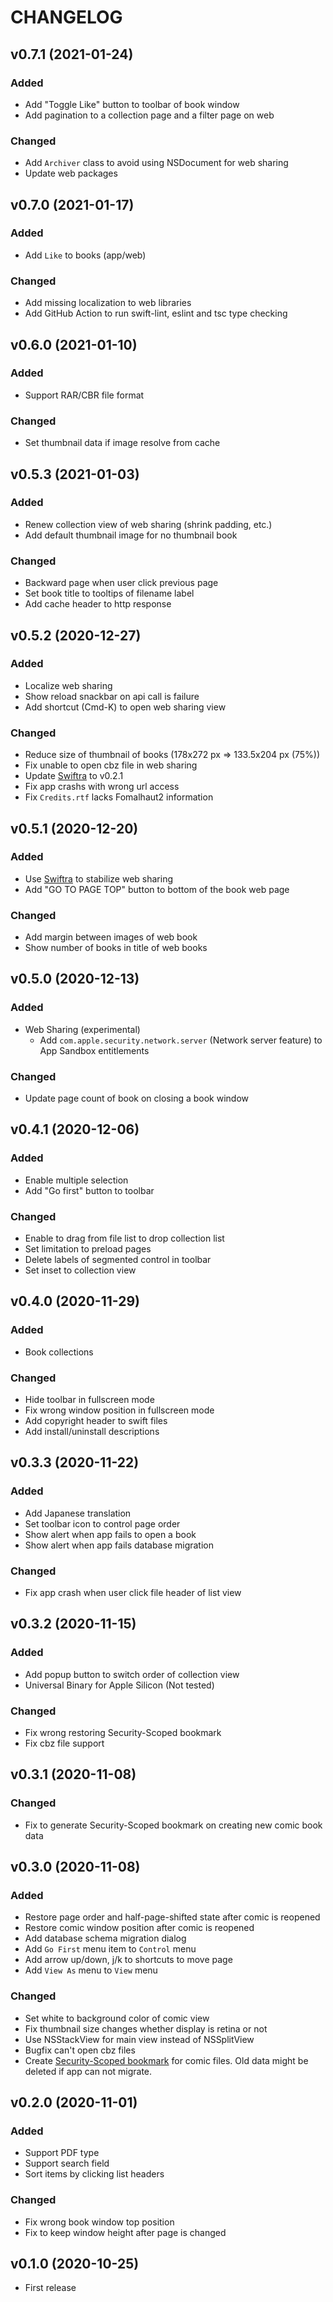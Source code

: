CHANGELOG
====

## v0.7.1 (2021-01-24)

### Added

- Add "Toggle Like" button to toolbar of book window
- Add pagination to a collection page and a filter page on web

### Changed

- Add `Archiver` class to avoid using NSDocument for web sharing
- Update web packages

## v0.7.0 (2021-01-17)

### Added

- Add `Like` to books (app/web)

### Changed

- Add missing localization to web libraries
- Add GitHub Action to run swift-lint, eslint and tsc type checking

## v0.6.0 (2021-01-10)

### Added

- Support RAR/CBR file format

### Changed

- Set thumbnail data if image resolve from cache

## v0.5.3 (2021-01-03)

### Added

- Renew collection view of web sharing (shrink padding, etc.)
- Add default thumbnail image for no thumbnail book

### Changed

- Backward page when user click previous page
- Set book title to tooltips of filename label
- Add cache header to http response

## v0.5.2 (2020-12-27)

### Added

- Localize web sharing
- Show reload snackbar on api call is failure
- Add shortcut (Cmd-K) to open web sharing view

### Changed

- Reduce size of thumbnail of books (178x272 px => 133.5x204 px (75%))
- Fix unable to open cbz file in web sharing
- Update [Swiftra](https://github.com/mtgto/Swiftra) to v0.2.1
- Fix app crashs with wrong url access
- Fix `Credits.rtf` lacks Fomalhaut2 information

## v0.5.1 (2020-12-20)

### Added

- Use [Swiftra](https://github.com/mtgto/Swiftra) to stabilize web sharing
- Add "GO TO PAGE TOP" button to bottom of the book web page

### Changed

- Add margin between images of web book
- Show number of books in title of web books

## v0.5.0 (2020-12-13)

### Added

- Web Sharing (experimental)
  - Add `com.apple.security.network.server` (Network server feature) to App Sandbox entitlements

### Changed

- Update page count of book on closing a book window

## v0.4.1 (2020-12-06)

### Added

- Enable multiple selection
- Add "Go first" button to toolbar

### Changed

- Enable to drag from file list to drop collection list
- Set limitation to preload pages
- Delete labels of segmented control in toolbar
- Set inset to collection view

## v0.4.0 (2020-11-29)

### Added

- Book collections

### Changed

- Hide toolbar in fullscreen mode
- Fix wrong window position in fullscreen mode
- Add copyright header to swift files
- Add install/uninstall descriptions

## v0.3.3 (2020-11-22)

### Added

- Add Japanese translation
- Set toolbar icon to control page order
- Show alert when app fails to open a book
- Show alert when app fails database migration

### Changed

- Fix app crash when user click file header of list view

## v0.3.2 (2020-11-15)

### Added

- Add popup button to switch order of collection view
- Universal Binary for Apple Silicon (Not tested)

### Changed

- Fix wrong restoring Security-Scoped bookmark
- Fix cbz file support

## v0.3.1 (2020-11-08)

### Changed

- Fix to generate Security-Scoped bookmark on creating new comic book data

## v0.3.0 (2020-11-08)

### Added

- Restore page order and half-page-shifted state after comic is reopened
- Restore comic window position after comic is reopened
- Add database schema migration dialog
- Add `Go First` menu item to `Control` menu
- Add arrow up/down, j/k to shortcuts to move page
- Add `View As` menu to `View` menu

### Changed

- Set white to background color of comic view
- Fix thumbnail size changes whether display is retina or not
- Use NSStackView for main view instead of NSSplitView
- Bugfix can't open cbz files
- Create [Security-Scoped bookmark](https://developer.apple.com/library/archive/documentation/Security/Conceptual/AppSandboxDesignGuide/AppSandboxInDepth/AppSandboxInDepth.html#//apple_ref/doc/uid/TP40011183-CH3-SW1) for comic files. Old data might be deleted if app can not migrate.

## v0.2.0 (2020-11-01)

### Added

- Support PDF type
- Support search field
- Sort items by clicking list headers

### Changed

- Fix wrong book window top position
- Fix to keep window height after page is changed

## v0.1.0 (2020-10-25)

- First release
